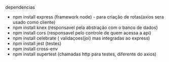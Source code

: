 dependencias
- npm install express (framework node) - para criação de rotas(axios sera usado como cliente)
- npm install knex (responsavel pela abstração com o banco de dados)
- npm install cors (responsavel pelo controle de quem acessa a api)
- npm install celebrate ( validaçoes(joi) mas integradas ao express)
- npm install jest (testes)
- npm install cross-env
- npm install supertest (chamadas http para testes, diferente do axios)